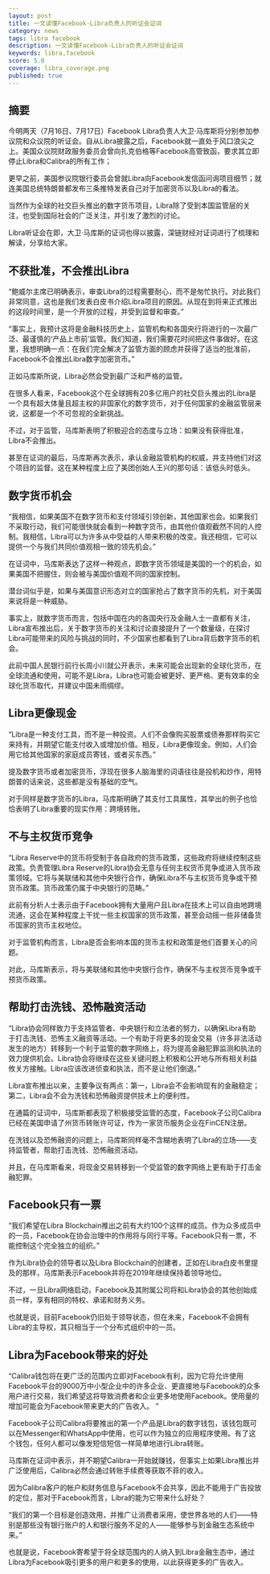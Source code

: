 ```yaml
---
layout: post
title: 一文读懂Facebook-Libra负责人的听证会证词
category: news
tags: libra facebook
description: 一文读懂Facebook-Libra负责人的听证会证词
keywords: libra,facebook
score: 5.0
coverage: libra_coverage.png
published: true
---
```


## 摘要
今明两天（7月16日、7月17日）Facebook Libra负责人大卫·马库斯将分别参加参议院和众议院的听证会。自从Libra披露之后，Facebook就一直处于风口浪尖之上。美国众议院财政服务委员会曾向扎克伯格等Facebook高管致函，要求其立即停止Libra和Calibra的所有工作；

更早之前，美国参议院银行委员会曾就Libra向Facebook发信函问询项目细节；就连美国总统特朗普都发布三条推特发表自己对于加密货币以及Libra的看法。

当然作为全球的社交巨头推出的数字货币项目，Libra除了受到本国监管层的关注，也受到国际社会的广泛关注，并引发了激烈的讨论。

Libra听证会在即，大卫·马库斯的证词也得以披露，深链财经对证词进行了梳理和解读，分享给大家。



## 不获批准，不会推出Libra

“鲍威尔主席已明确表示，审查Libra的过程需要耐心，而不是匆忙执行。对此我们非常同意，这也是我们发表白皮书介绍Libra项目的原因。从现在到将来正式推出的这段时间里，是一个开放的过程，并受到监督和审查。”

“事实上，我预计这将是金融科技历史上，监管机构和各国央行将进行的一次最广泛、最谨慎的‘产品上市前’监管。我们知道，我们需要花时间把这件事做好。在这里，我想明确一点：在我们完全解决了监管方面的顾虑并获得了适当的批准前，Facebook不会推出Libra数字加密货币。”

正如马库斯所说，Libra必然会受到最广泛和严格的监管。

在很多人看来，Facebook这个在全球拥有20多亿用户的社交巨头推出的Libra是一个具有超大体量且超主权的非国家化的数字货币，对于任何国家的金融监管层来说，这都是一个不可忽视的全新挑战。

不过，对于监管，马库斯表明了积极迎合的态度与立场：如果没有获得批准，Libra不会推出。

甚至在证词的最后，马库斯再次表示，承认金融监管机构的权威，并支持他们对这个项目的监督。这在某种程度上应了美团创始人王兴的那句话：该低头时低头。

## 数字货币机会

“我相信，如果美国不在数字货币和支付领域引领创新，其他国家也会。如果我们不采取行动，我们可能很快就会看到一种数字货币，由其他价值观截然不同的人控制。我相信，Libra可以为许多从中受益的人带来积极的改变。我还相信，它可以提供一个与我们共同价值观相一致的领先机会。”

在证词中，马库斯表达了这样一种观点，即数字货币领域是美国的一个的机会，如果美国不把握住，则会被与美国价值观不同的国家控制。

潜台词似乎是，如果与美国意识形态对立的国家抢占了数字货币的先机，对于美国来说将是一种威胁。

事实上，就数字货币而言，包括中国在内的各国央行及金融人士一直都有关注，Libra宣布推出后，关于数字货币的关注和讨论直接提升了一个数量级，在探讨Libra可能带来的风险与挑战的同时，不少国家也都看到了Libra背后数字货币的机会。

此前中国人民银行前行长周小川就公开表示，未来可能会出现新的全球化货币，在全球流通和使用，可能不是Libra，Libra也可能会被更好、更严格、更有效率的全球化货币取代，并建议中国未雨绸缪。

## Libra更像现金

“Libra是一种支付工具，而不是一种投资。人们不会像购买股票或债券那样购买它来持有，并期望它能支付收入或增加价值。相反，Libra更像现金。例如，人们会用它给其他国家的家庭成员寄钱，或者买东西。”

提及数字货币或者加密货币，浮现在很多人脑海里的词语往往是投机和炒作，用特朗普的话来说，这些都是没有基础的空气。

对于同样是数字货币的Libra，马库斯明确了其支付工具属性，其举出的例子也恰恰表明了Libra重要的现实作用：跨境转账。

## 不与主权货币竞争

“Libra Reserve中的货币将受制于各自政府的货币政策，这些政府将继续控制这些政策。负责管理Libra Reserve的Libra协会无意与任何主权货币竞争或进入货币政策领域。它将与美联储和其他中央银行合作，确保Libra不与主权货币竞争或干预货币政策。货币政策仍属于中央银行的范畴。”

此前有分析人士表示由于Facebook拥有大量用户且Libra在技术上可以自由地跨境流通，这会在某种程度上干扰一些主权国家的货币政策，甚至会动摇一些非储备货币国家的货币主权地位。

对于监管机构而言，Libra是否会影响本国的货币主权和政策是他们首要关心的问题。

对此，马库斯表示，将与美联储和其他中央银行合作，确保不与主权货币竞争或干预货币政策。



## 帮助打击洗钱、恐怖融资活动

“Libra协会同样致力于支持监管者、中央银行和立法者的努力，以确保Libra有助于打击洗钱、恐怖主义融资等活动。一个有助于将更多的现金交易（许多非法活动发生的地方）转移到一个利于监管的数字网络上，将为提高金融犯罪监测和执法的效力提供机会。Libra协会将继续在这些关键问题上积极和公开地与所有相关利益攸关方接触。Libra应该改进侦查和执法，而不是让他们倒退。”

Libra宣布推出以来，主要争议有两点：第一，Libra会不会影响现有的金融稳定；第二，Libra会不会为洗钱和恐怖融资提供技术上的便利性。

在通篇的证词中，马库斯都表现了积极接受监管的态度，Facebook子公司Calibra已经在美国申请了州货币转账许可证，作为一家货币服务企业在FinCEN注册。

在洗钱以及恐怖融资的问题上，马库斯同样毫不含糊地表明了Libra的立场——支持监管者，帮助打击洗钱、恐怖融资活动。

并且，在马库斯看来，将现金交易转移到一个受监管的数字网络上更有助于打击金融犯罪。

## Facebook只有一票

“我们希望在Libra Blockchain推出之前有大约100个这样的成员。作为众多成员中的一员，Facebook在协会治理中的作用将与同行平等。Facebook只有一票，不能控制这个完全独立的组织。”

作为Libra协会的领导者以及Libra Blockchain的创建者，正如在Libra白皮书里提及的那样，马库斯表示Facebook并将在2019年继续保持着领导地位。

不过，一旦Libra网络启动，Facebook及其附属公司将和Libra协会的其他创始成员一样，享有相同的特权、承诺和财务义务。

也就是说，目前Facebook仍旧处于领导状态，但在未来，Facebook不会拥有Libra的主导权，其只相当于一个分布式组织中的一员。

## Libra为Facebook带来的好处

“Calibra钱包将在更广泛的范围内立即对Facebook有利，因为它将允许使用Facebook平台的9000万中小型企业中的许多企业、更直接地与Facebook的众多用户进行交易，我们希望这将导致消费者和企业更多地使用Facebook。使用量的增加可能会为Facebook带来更大的广告收入。 ”

Facebook子公司Calibra将要推出的第一个产品是Libra的数字钱包，该钱包既可以在Messenger和WhatsApp中使用，也可以作为独立的应用程序使用。有了这个钱包，任何人都可以像发短信短信一样简单地进行Libra转账。

马库斯在证词中表示，并不期望Calibra一开始就赚钱，但事实上如果Libra推出并广泛使用后，Calibra必然会通过转账手续费等获取不菲的收入。

因为Calibra客户的帐户和财务信息与Facebook不会共享，因此不能用于广告投放的定位，那对于Facebook而言，Libra的能为它带来什么好处？

“我们的第一个目标是创造效用，并推广让消费者采用，使世界各地的人们——特别是那些没有银行账户的人和银行服务不足的人——能够参与到金融生态系统中来。”

也就是说，Facebook寄希望于将全球范围内的人纳入到Libra金融生态中，通过Libra为Facebook吸引更多的用户和更多的使用，以此获得更多的广告收入。